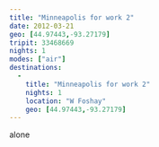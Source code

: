 ```yaml
---
title: "Minneapolis for work 2"
date: 2012-03-21
geo: [44.97443,-93.27179]
tripit: 33468669
nights: 1
modes: ["air"]
destinations:
  -
    title: "Minneapolis for work 2"
    nights: 1
    location: "W Foshay"
    geo: [44.97443,-93.27179]
---
```


alone
